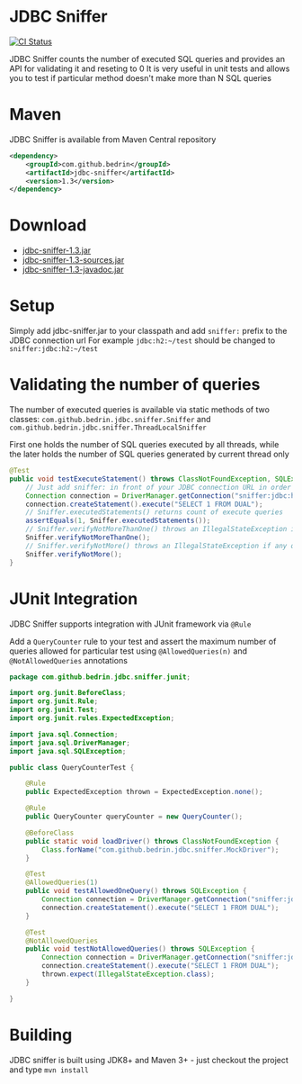 JDBC Sniffer
============
[![CI Status](https://travis-ci.org/bedrin/jdbc-sniffer.svg?branch=develop)](https://travis-ci.org/bedrin/jdbc-sniffer)

JDBC Sniffer counts the number of executed SQL queries and provides an API for validating it and reseting to 0
It is very useful in unit tests and allows you to test if particular method doesn't make more than N SQL queries

Maven
============
JDBC Sniffer is available from Maven Central repository
```xml
<dependency>
    <groupId>com.github.bedrin</groupId>
    <artifactId>jdbc-sniffer</artifactId>
    <version>1.3</version>
</dependency>
```

Download
============
- [jdbc-sniffer-1.3.jar](https://github.com/bedrin/jdbc-sniffer/releases/download/1.3/jdbc-sniffer-1.1.jar)
- [jdbc-sniffer-1.3-sources.jar](https://github.com/bedrin/jdbc-sniffer/releases/download/1.3/jdbc-sniffer-1.1-sources.jar)
- [jdbc-sniffer-1.3-javadoc.jar](https://github.com/bedrin/jdbc-sniffer/releases/download/1.3/jdbc-sniffer-1.1-javadoc.jar)

Setup
============
Simply add jdbc-sniffer.jar to your classpath and add `sniffer:` prefix to the JDBC connection url
For example `jdbc:h2:~/test` should be changed to `sniffer:jdbc:h2:~/test`

Validating the number of queries
============
The number of executed queries is available via static methods of two classes:
`com.github.bedrin.jdbc.sniffer.Sniffer` and `com.github.bedrin.jdbc.sniffer.ThreadLocalSniffer`

First one holds the number of SQL queries executed by all threads, while the later holds the number of SQL queries generated by current thread only

```java
@Test
public void testExecuteStatement() throws ClassNotFoundException, SQLException {
    // Just add sniffer: in front of your JDBC connection URL in order to enable sniffer
    Connection connection = DriverManager.getConnection("sniffer:jdbc:h2:~/test", "sa", "sa");
    connection.createStatement().execute("SELECT 1 FROM DUAL");
    // Sniffer.executedStatements() returns count of execute queries
    assertEquals(1, Sniffer.executedStatements());
    // Sniffer.verifyNotMoreThanOne() throws an IllegalStateException if more than one query was executed; it also resets the counter to 0
    Sniffer.verifyNotMoreThanOne();
    // Sniffer.verifyNotMore() throws an IllegalStateException if any query was executed
    Sniffer.verifyNotMore();
}
```

JUnit Integration
============
JDBC Sniffer supports integration with JUnit framework via `@Rule`

Add a `QueryCounter` rule to your test and assert the maximum number of queries allowed for particular test using `@AllowedQueries(n)` and `@NotAllowedQueries` annotations

```java
package com.github.bedrin.jdbc.sniffer.junit;

import org.junit.BeforeClass;
import org.junit.Rule;
import org.junit.Test;
import org.junit.rules.ExpectedException;

import java.sql.Connection;
import java.sql.DriverManager;
import java.sql.SQLException;

public class QueryCounterTest {

    @Rule
    public ExpectedException thrown = ExpectedException.none();

    @Rule
    public QueryCounter queryCounter = new QueryCounter();

    @BeforeClass
    public static void loadDriver() throws ClassNotFoundException {
        Class.forName("com.github.bedrin.jdbc.sniffer.MockDriver");
    }

    @Test
    @AllowedQueries(1)
    public void testAllowedOneQuery() throws SQLException {
        Connection connection = DriverManager.getConnection("sniffer:jdbc:h2:~/test", "sa", "sa");
        connection.createStatement().execute("SELECT 1 FROM DUAL");
    }

    @Test
    @NotAllowedQueries
    public void testNotAllowedQueries() throws SQLException {
        Connection connection = DriverManager.getConnection("sniffer:jdbc:h2:~/test", "sa", "sa");
        connection.createStatement().execute("SELECT 1 FROM DUAL");
        thrown.expect(IllegalStateException.class);
    }

}
```

Building
============
JDBC sniffer is built using JDK8+ and Maven 3+ - just checkout the project and type `mvn install`
